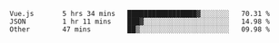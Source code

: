 <!--START_SECTION:waka-->

```text
Vue.js       5 hrs 34 mins   █████████████████▓░░░░░░░   70.31 %
JSON         1 hr 11 mins    ███▓░░░░░░░░░░░░░░░░░░░░░   14.98 %
Other        47 mins         ██▒░░░░░░░░░░░░░░░░░░░░░░   09.98 %
```

<!--END_SECTION:waka-->
